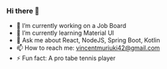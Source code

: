 ### Hi there 👋

<!--
**vincentmuriuki/vincentmuriuki** is a ✨ _special_ ✨ repository because its `README.md` (this file) appears on your GitHub profile.

Here are some ideas to get you started:

- 🔭 I’m currently working on a Job Board platform.
- 🌱 I’m currently learning Material UI
- 🤔 I’m looking for help with ...
- 💬 Ask me about React and NodeJS
- 📫 How to reach me: vincentmuriuki42@gmail.com
- ⚡ Fun fact: A pro tabe tennis player
-->
- 🔭 I’m currently working on a Job Board
- 🌱 I’m currently learning Material UI
- 💬 Ask me about React, NodeJS, Spring Boot, Kotlin
- 📫 How to reach me: vincentmuriuki42@gmail.com
- ⚡ Fun fact: A pro tabe tennis player

